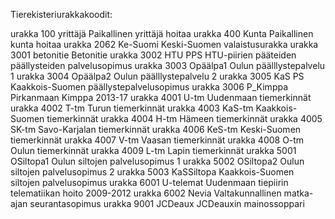Tierekisteriurakkakoodit:

urakka               100                     yrittäjä              Paikallinen yrittäjä hoitaa
urakka               400                     Kunta                 Paikallinen kunta hoitaa
urakka               2062                    Ke-Suomi              Keski-Suomen valaistusurakka
urakka               3001                    betonitie             Betonitie
urakka               3002                    HTU PPS               HTU-piirien pääteiden päällysteiden palvelusopimus
urakka               3003                    Opäälpa1              Oulun päälllystepalvelu 1
urakka               3004                    Opäälpa2              Oulun päälllystepalvelu 2
urakka               3005                    KaS PS                Kaakkois-Suomen päällystepalvelusopimus
urakka               3006                    P_Kimppa              Pirkanmaan Kimppa 2013-17
urakka               4001                    U-tm                  Uudenmaan tiemerkinnät
urakka               4002                    T-tm                  Turun tiemerkinnät
urakka               4003                    KaS-tm                Kaakkois-Suomen tiemerkinnät
urakka               4004                    H-tm                  Hämeen tiemerkinnät
urakka               4005                    SK-tm                 Savo-Karjalan tiemerkinnät
urakka               4006                    KeS-tm                Keski-Suomen tiemerkinnät
urakka               4007                    V-tm                  Vaasan tiemerkinnät
urakka               4008                    O-tm                  Oulun tiemerkinnät
urakka               4009                    L-tm                  Lapin tiemerkinnät
urakka               5001                    OSiltopa1             Oulun siltojen palvelusopimus 1
urakka               5002                    OSiltopa2             Oulun siltojen palvelusopimus 2
urakka               5003                    KaSSiltopa            Kaakkois-Suomen siltojen palvelusopimus
urakka               6001                    U-telemat             Uudenmaan tiepiirin telematiikan hoito 2009-2012
urakka               6002                    Nevia                 Valtakunnallinen matka-ajan seurantasopimus
urakka               9001                    JCDeaux               JCDeauxin mainossoppari